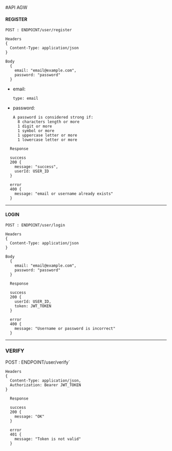 #API AGW

#### REGISTER
`POST : ENDPOINT/user/register`

```
Headers
{
  Content-Type: application/json
}
```

```
Body
  {
    email: "email@example.com",
    password: "password"
  }
```
- email:
  ```
  type: email
  ```
- password: 
  ```
  A password is considered strong if:
    8 characters length or more
    1 digit or more
    1 symbol or more
    1 uppercase letter or more
    1 lowercase letter or more 
  ```

```
  Response

  success 
  200 {
    message: "success",
    userId: USER_ID
  }

  error
  400 {
    message: "email or username already exists"
  }
```

---

#### LOGIN

`POST : ENDPOINT/user/login`

```
Headers
{
  Content-Type: application/json
}
```

```
Body
  {
    email: "email@example.com",
    password: "password"
  }
```

```
  Response

  success 
  200 {
    userId: USER_ID,
    token: JWT_TOKEN
  }

  error
  400 {
    message: "Username or password is incorrect"
  }
```
---

### VERIFY

POST : ENDPOINT/user/verify`

```
Headers
{
  Content-Type: application/json,
  Authorization: Bearer JWT_TOKEN
}
```

```
  Response

  success 
  200 {
    message: "OK"
  }

  error
  401 {
    message: "Token is not valid"
  }
```
